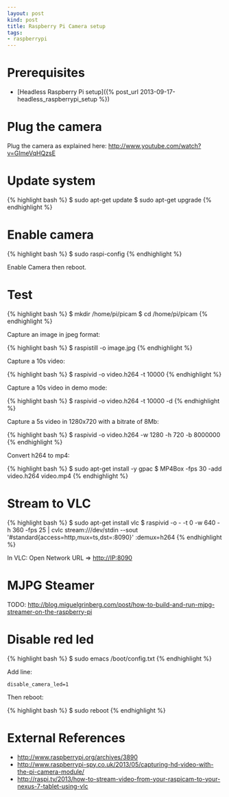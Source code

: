 ```yaml
---
layout: post
kind: post
title: Raspberry Pi Camera setup
tags:
- raspberrypi
---
```


Prerequisites
=============

- [Headless Raspberry Pi setup]({% post_url 2013-09-17-headless_raspberrypi_setup %})

Plug the camera
===============

Plug the camera as explained here: <http://www.youtube.com/watch?v=GImeVqHQzsE>

Update system
=============

{% highlight bash %}
$ sudo apt-get update
$ sudo apt-get upgrade
{% endhighlight %}

Enable camera
=============

{% highlight bash %}
$ sudo raspi-config
{% endhighlight %}

Enable Camera then reboot.

Test
====

{% highlight bash %}
$ mkdir /home/pi/picam
$ cd /home/pi/picam
{% endhighlight %}

Capture an image in jpeg format:

{% highlight bash %}
$ raspistill -o image.jpg
{% endhighlight %}

Capture a 10s video:

{% highlight bash %}
$ raspivid -o video.h264 -t 10000
{% endhighlight %}

Capture a 10s video in demo mode:

{% highlight bash %}
$ raspivid -o video.h264 -t 10000 -d
{% endhighlight %}

Capture a 5s video in 1280x720 with a bitrate of 8Mb:

{% highlight bash %}
$ raspivid -o video.h264 -w 1280 -h 720 -b 8000000
{% endhighlight %}

Convert h264 to mp4:

{% highlight bash %}
$ sudo apt-get install -y gpac
$ MP4Box -fps 30 -add video.h264 video.mp4
{% endhighlight %}


Stream to VLC
=============

{% highlight bash %}
$ sudo apt-get install vlc
$ raspivid -o - -t 0 -w 640 -h 360 -fps 25 | cvlc stream:///dev/stdin --sout '#standard{access=http,mux=ts,dst=:8090}' :demux=h264
{% endhighlight %}

In VLC: Open Network URL => <http://IP:8090>


MJPG Steamer
============

TODO: <http://blog.miguelgrinberg.com/post/how-to-build-and-run-mjpg-streamer-on-the-raspberry-pi>


Disable red led
===============

{% highlight bash %}
$ sudo emacs /boot/config.txt
{% endhighlight %}

Add line:

```
disable_camera_led=1
```

Then reboot:

{% highlight bash %}
$ sudo reboot
{% endhighlight %}


External References
===================

- <http://www.raspberrypi.org/archives/3890>
- <http://www.raspberrypi-spy.co.uk/2013/05/capturing-hd-video-with-the-pi-camera-module/>
- <http://raspi.tv/2013/how-to-stream-video-from-your-raspicam-to-your-nexus-7-tablet-using-vlc>

